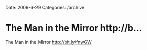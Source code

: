 Date: 2009-6-29
Categories: /archive

# The Man in the Mirror http://b...

The Man in the Mirror <a href="http://bit.ly/fnwGW" rel="nofollow">http://bit.ly/fnwGW</a>
